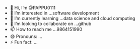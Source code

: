 - 👋 Hi, I’m @PAPPU0111
- 👀 I’m interested in ...software development
- 🌱 I’m currently learning ...data science and cloud computing
- 💞️ I’m looking to collaborate on ...github
- 📫 How to reach me ...9864151990
- 😄 Pronouns: ...
- ⚡ Fun fact: ...

<!---
PAPPU0111/PAPPU0111 is a ✨ special ✨ repository because its `README.md` (this file) appears on your GitHub profile.
You can click the Preview link to take a look at your changes.
--->
